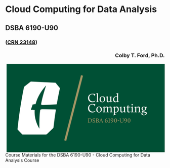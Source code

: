 # Cloud Computing for Data Analysis
## DSBA 6190-U90

### ([CRN 23148](https://selfservice.uncc.edu/pls/BANPROD/bwlkfcwl.P_FacClaList?crn=23148))
<h3 align="right">Colby T. Ford, Ph.D.</h3>


<img align="right" src="https://github.com/colbyford/DSBA6190-CloudComputing/blob/master/img/canvas_header.png?raw=true" width="500">
Course Materials for the DSBA 6190-U90 - Cloud Computing for Data Analysis Course

